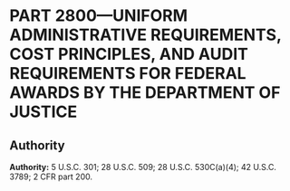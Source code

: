 # PART 2800—UNIFORM ADMINISTRATIVE REQUIREMENTS, COST PRINCIPLES, AND AUDIT REQUIREMENTS FOR FEDERAL AWARDS BY THE DEPARTMENT OF JUSTICE


## Authority

**Authority:** 5 U.S.C. 301; 28 U.S.C. 509; 28 U.S.C. 530C(a)(4); 42 U.S.C. 3789; 2 CFR part 200.



